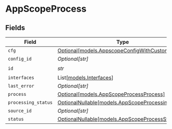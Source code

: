 # AppScopeProcess


## Fields

| Field                                                                                      | Type                                                                                       | Required                                                                                   | Description                                                                                |
| ------------------------------------------------------------------------------------------ | ------------------------------------------------------------------------------------------ | ------------------------------------------------------------------------------------------ | ------------------------------------------------------------------------------------------ |
| `cfg`                                                                                      | [Optional[models.AppscopeConfigWithCustom]](../models/appscopeconfigwithcustom.md)         | :heavy_minus_sign:                                                                         | N/A                                                                                        |
| `config_id`                                                                                | *Optional[str]*                                                                            | :heavy_minus_sign:                                                                         | N/A                                                                                        |
| `id`                                                                                       | *str*                                                                                      | :heavy_check_mark:                                                                         | N/A                                                                                        |
| `interfaces`                                                                               | List[[models.Interfaces](../models/interfaces.md)]                                         | :heavy_minus_sign:                                                                         | N/A                                                                                        |
| `last_error`                                                                               | *Optional[str]*                                                                            | :heavy_minus_sign:                                                                         | N/A                                                                                        |
| `process`                                                                                  | [Optional[models.AppScopeProcessProcess]](../models/appscopeprocessprocess.md)             | :heavy_minus_sign:                                                                         | N/A                                                                                        |
| `processing_status`                                                                        | [OptionalNullable[models.AppScopeProcessingStatus]](../models/appscopeprocessingstatus.md) | :heavy_minus_sign:                                                                         | N/A                                                                                        |
| `source_id`                                                                                | *Optional[str]*                                                                            | :heavy_minus_sign:                                                                         | N/A                                                                                        |
| `status`                                                                                   | [OptionalNullable[models.AppScopeProcessStatus]](../models/appscopeprocessstatus.md)       | :heavy_minus_sign:                                                                         | N/A                                                                                        |